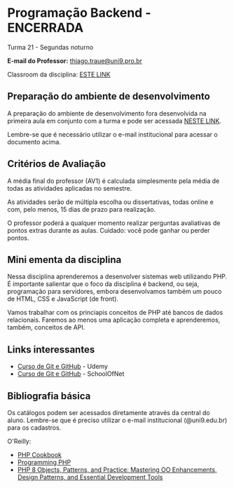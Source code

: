 # Programação Backend - ENCERRADA

Turma 21 - Segundas noturno

**E-mail do Professor:** thiago.traue@uni9.pro.br

Classroom da disciplina: [ESTE LINK](https://classroom.google.com/c/NTM4NDg0NTgxNDky?cjc=a4gq3qf)

## Preparação do ambiente de desenvolvimento

A preparação do ambiente de desenvolvimento fora desenvolvida na primeira aula em conjunto com a turma e pode ser acessada [NESTE LINK](https://docs.google.com/document/d/1QU7c-UYILqfhkM1vmHNpy-o3WLT3G8vrQLZ5lqW8kf8/edit?usp=sharing).

Lembre-se que é necessário utilizar o e-mail institucional para acessar o documento acima.

## Critérios de Avaliação

A média final do professor (AV1) é calculada simplesmente pela média de todas as atividades aplicadas no semestre.

As atividades serão de múltipla escolha ou dissertativas, todas online e com, pelo menos, 15 dias de prazo para realização.

O professor poderá a qualquer momento realizar perguntas avaliativas de pontos extras durante as aulas. Cuidado: você pode ganhar ou perder pontos.

## Mini ementa da disciplina

Nessa disciplina aprenderemos a desenvolver sistemas web utilizando PHP. É importante salientar que o foco da disciplina é backend, ou seja, programação para servidores, embora desenvolvamos também um pouco de HTML, CSS e JavaScript (de front).

Vamos trabalhar com os princiapis conceitos de PHP até bancos de dados relacionais. Faremos ao menos uma aplicação completa e aprenderemos, também, conceitos de API.

## Links interessantes

- [Curso de Git e GitHub](https://www.udemy.com/course/git-e-github-para-iniciantes/) - Udemy
- [Curso de Git e GitHub](https://www.schoolofnet.com/curso/git/controle-de-versao/git-e-github/) - SchoolOfNet

## Bibliografia básica

Os catálogos podem ser acessados diretamente através da central do aluno. Lembre-se que é preciso utilizar o e-mail institucional (@uni9.edu.br) para os cadastros.

O'Reilly:

- [PHP Cookbook](https://learning.oreilly.com/library/view/php-cookbook/9781098121310/)
- [Programming PHP](https://learning.oreilly.com/library/view/programming-php-4th/9781492054122/)
- [PHP 8 Objects, Patterns, and Practice: Mastering OO Enhancements, Design Patterns, and Essential Development Tools](https://learning.oreilly.com/library/view/php-8-objects/9781484267912/)
